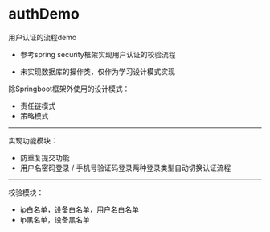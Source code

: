 # authDemo
用户认证的流程demo

- 参考spring security框架实现用户认证的校验流程

- 未实现数据库的操作类，仅作为学习设计模式实现

除Springboot框架外使用的设计模式：
- 责任链模式
- 策略模式

---

实现功能模块：
- 防重复提交功能
- 用户名密码登录 / 手机号验证码登录两种登录类型自动切换认证流程

----

校验模块：
- ip白名单，设备白名单，用户名白名单
- ip黑名单，设备黑名单
